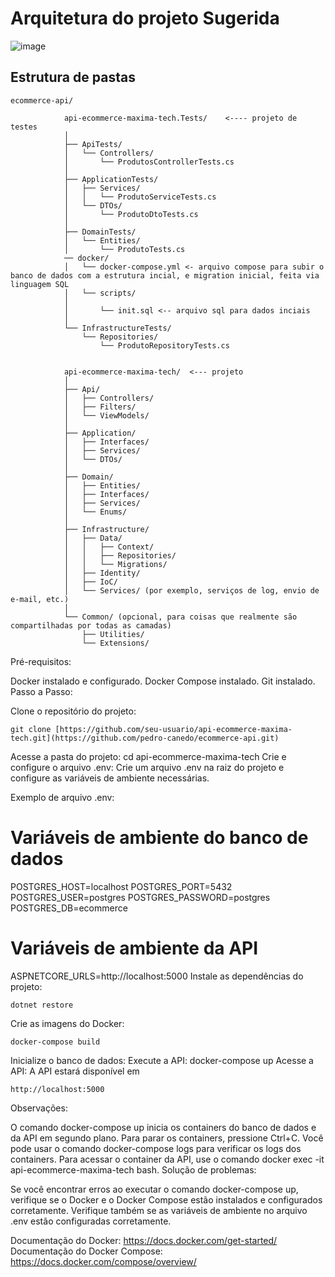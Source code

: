# Arquitetura do projeto Sugerida

![image](https://github.com/pedro-canedo/ecommerce-api/assets/82132100/9a8411e4-578a-4ac9-8342-96b55017866f)



## Estrutura de pastas

```
ecommerce-api/

            api-ecommerce-maxima-tech.Tests/    <---- projeto de testes
            │
            ├── ApiTests/
            │   └── Controllers/
            │       └── ProdutosControllerTests.cs
            │
            ├── ApplicationTests/
            │   ├── Services/
            │   │   └── ProdutoServiceTests.cs
            │   └── DTOs/
            │       └── ProdutoDtoTests.cs
            │
            ├── DomainTests/
            │   └── Entities/
            │       └── ProdutoTests.cs
            ── docker/
            │   └── docker-compose.yml <- arquivo compose para subir o banco de dados com a estrutura incial, e migration inicial, feita via linguagem SQL
            │   └── scripts/
            │ 
            │       └── init.sql <-- arquivo sql para dados inciais
            │
            └── InfrastructureTests/
                └── Repositories/
                    └── ProdutoRepositoryTests.cs
            
            
            api-ecommerce-maxima-tech/  <--- projeto
            │
            ├── Api/
            │   ├── Controllers/
            │   ├── Filters/
            │   └── ViewModels/
            │
            ├── Application/
            │   ├── Interfaces/
            │   ├── Services/
            │   └── DTOs/
            │
            ├── Domain/
            │   ├── Entities/
            │   ├── Interfaces/
            │   ├── Services/
            │   └── Enums/
            │
            ├── Infrastructure/
            │   ├── Data/
            │   │   ├── Context/
            │   │   ├── Repositories/
            │   │   └── Migrations/
            │   ├── Identity/
            │   ├── IoC/
            │   └── Services/ (por exemplo, serviços de log, envio de e-mail, etc.)
            │
            └── Common/ (opcional, para coisas que realmente são compartilhadas por todas as camadas)
                ├── Utilities/
                └── Extensions/

```

Pré-requisitos:

Docker instalado e configurado.
Docker Compose instalado.
Git instalado.
Passo a Passo:

Clone o repositório do projeto:
```
git clone [https://github.com/seu-usuario/api-ecommerce-maxima-tech.git](https://github.com/pedro-canedo/ecommerce-api.git)
```

Acesse a pasta do projeto:
cd api-ecommerce-maxima-tech
Crie e configure o arquivo .env:
Crie um arquivo .env na raiz do projeto e configure as variáveis de ambiente necessárias.

Exemplo de arquivo .env:

# Variáveis de ambiente do banco de dados
POSTGRES_HOST=localhost
POSTGRES_PORT=5432
POSTGRES_USER=postgres
POSTGRES_PASSWORD=postgres
POSTGRES_DB=ecommerce

# Variáveis de ambiente da API
ASPNETCORE_URLS=http://localhost:5000
Instale as dependências do projeto:
```
dotnet restore
```
Crie as imagens do Docker:
```
docker-compose build
```
Inicialize o banco de dados:
Execute a API:
docker-compose up
Acesse a API:
A API estará disponível em 
```
http://localhost:5000
```

Observações:

O comando docker-compose up inicia os containers do banco de dados e da API em segundo plano.
Para parar os containers, pressione Ctrl+C.
Você pode usar o comando docker-compose logs para verificar os logs dos containers.
Para acessar o container da API, use o comando docker exec -it api-ecommerce-maxima-tech bash.
Solução de problemas:

Se você encontrar erros ao executar o comando docker-compose up, verifique se o Docker e o Docker Compose estão instalados e configurados corretamente.
Verifique também se as variáveis de ambiente no arquivo .env estão configuradas corretamente.


Documentação do Docker: https://docs.docker.com/get-started/
Documentação do Docker Compose: https://docs.docker.com/compose/overview/
